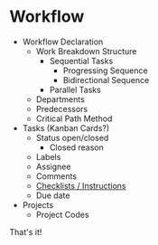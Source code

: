 # Workflow

 - Workflow Declaration
   - Work Breakdown Structure
     - Sequential Tasks
       - Progressing Sequence
       - Bidirectional Sequence
     - Parallel Tasks
   - Departments
   - Predecessors
   - Critical Path Method
 - Tasks (Kanban Cards?)
   - Status open/closed
      - Closed reason
   - Labels
   - Assignee
   - Comments
   - [Checklists / Instructions](https://github.com/github/task-lists-element)
   - Due date
 - Projects
   - Project Codes

That's it!
